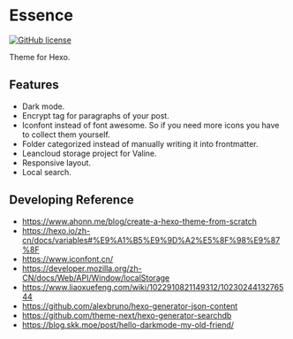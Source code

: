 # Essence

[![GitHub license](https://img.shields.io/github/license/sshwy/hexo-theme-essence)](https://github.com/sshwy/hexo-theme-essence)

Theme for Hexo.

## Features

- Dark mode.
- Encrypt tag for paragraphs of your post.
- Iconfont instead of font awesome. So if you need more icons you have to collect them yourself.
- Folder categorized instead of manually writing it into frontmatter.
- Leancloud storage project for Valine.
- Responsive layout.
- Local search.

## Developing Reference

- https://www.ahonn.me/blog/create-a-hexo-theme-from-scratch
- https://hexo.io/zh-cn/docs/variables#%E9%A1%B5%E9%9D%A2%E5%8F%98%E9%87%8F
- https://www.iconfont.cn/
- https://developer.mozilla.org/zh-CN/docs/Web/API/Window/localStorage
- https://www.liaoxuefeng.com/wiki/1022910821149312/1023024413276544
- https://github.com/alexbruno/hexo-generator-json-content
- https://github.com/theme-next/hexo-generator-searchdb
- https://blog.skk.moe/post/hello-darkmode-my-old-friend/

